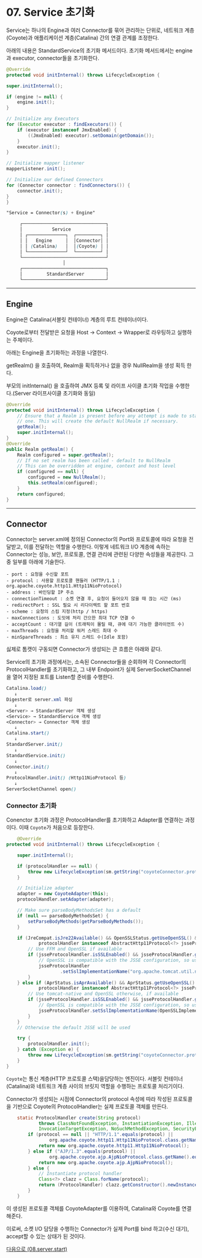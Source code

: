 # 07. Service 초기화

Service는 하나의 Engine과 여러 Connector를 묶어 관리하는 단위로, 네트워크 계층(Coyote)과 애플리케이션 계층(Catalina) 간의 연결 관계를 조정한다.

아래의 내용은 StandardService의 초기화 메서드이다. 초기화 메서드에서는 engine과 executor, connector들을 초기화한다.

```java
@Override
protected void initInternal() throws LifecycleException {

super.initInternal();

if (engine != null) {
    engine.init();
}

// Initialize any Executors
for (Executor executor : findExecutors()) {
    if (executor instanceof JmxEnabled) {
        ((JmxEnabled) executor).setDomain(getDomain());
    }
    executor.init();
}

// Initialize mapper listener
mapperListener.init();

// Initialize our defined Connectors
for (Connector connector : findConnectors()) {
    connector.init();
}
}
```

```scss
"Service = Connector(s) + Engine"

     ┌───────────────────────────────┐
     │           Service             │
     │ ┌──────────────┐  ┌─────────┐ │
     │ │   Engine     │  │Connector│ │
     │ │ (Catalina)   │  │(Coyote) │ │
     │ └──────────────┘  └─────────┘ │
     └───────────────────────────────┘
                     │
     ┌───────────────────────────────┐
     │         StandardServer        │
     └───────────────────────────────┘

```

---

## Engine

Engine은 Catalina(서블릿 컨테이너) 계층의 루트 컨테이너이다.

Coyote로부터 전달받은 요청을 Host -> Context -> Wrapper로 라우팅하고 실행하는 주체이다.

아래는 Engine을 초기화하는 과정을 나열한다.

getRealm() 을 호출하여, Realm을 획득하거나 없을 경우 NullRealm을 생성 획득 한다.

부모의 initInternal() 을 호출하여 JMX 등록 및 라이프 사이클 초기화 작업을 수행한다.(Server 라이프사이클 초기화와 동일)

```java
@Override
protected void initInternal() throws LifecycleException {
    // Ensure that a Realm is present before any attempt is made to start
    // one. This will create the default NullRealm if necessary.
    getRealm();
    super.initInternal();
}
@Override
public Realm getRealm() {
    Realm configured = super.getRealm();
    // If no set realm has been called - default to NullRealm
    // This can be overridden at engine, context and host level
    if (configured == null) {
        configured = new NullRealm();
        this.setRealm(configured);
    }
    return configured;
}
```


---
## Connector
Connector는 server.xml에 정의된 Connector의 Port와 프로토콜에 따라 요청을 전달받고, 이를 전달하는 역할을 수행한다.
이렇게 네트워크 I/O 계층에 속하는 Connector는 성능, 보안, 프로토콜, 연결 관리에 관련된 다양한 속성들을 제공한다.
그 중 일부를 아래에 기술한다.

```
- port : 요청을 수신할 포트
- protocol : 사용할 프로토콜 핸들러 (HTTP/1.1 : org.apache.coyote.http11.Http11NioProtocol)
- address : 바인딩할 IP 주소
- connectionTimeout : 소켓 연결 후, 요청이 들어오지 않을 때 끊는 시간 (ms)
- redirectPort : SSL 필요 시 리다이렉트 할 포트 번호
- scheme : 요청의 스킴 지정(http / https)
- maxConnections : 도잇에 처리 간으한 최대 TCP 연결 수
- acceptCount : 대기열 길이 (트래픽이 몰릴 때, 큐에 대기 가능한 클라이언트 수)
- maxThreads : 요청을 처리할 워커 스레드 최대 수
- minSpareThreads : 최소 유지 스레드 수(Idle 포함)
```

싫제로 톰캣이 구동되면 Connector가 생성되는 큰 흐름은 아래와 같다.

Service의 초기화 과정에서는, 소속된 Connector들을 순회하며 각 Connector의 ProtocolHandler를 초기화하고,
그 내부 Endpoint가 실제 ServerSocketChannel을 열어 지정된 포트를 Listen할 준비를 수행한다.

```scss
Catalina.load()
   ↓
Digester로 server.xml 파싱
   ↓
<Server> → StandardServer 객체 생성
<Service> → StandardService 객체 생성
<Connector> → Connector 객체 생성
   ↓
Catalina.start()
   ↓
StandardServer.init()
   ↓
StandardService.init()
   ↓
Connector.init()
   ↓
ProtocolHandler.init() (Http11NioProtocol 등)
   ↓
ServerSocketChannel open()
```

### Connector 초기화
Conenctor 초기화 과정은 ProtocolHandler를 초기화하고 Adapter를 연결하는 과정이다. 이때 `Coyote`가 처음으로 등장한다.

```java
    @Override
protected void initInternal() throws LifecycleException {

    super.initInternal();

    if (protocolHandler == null) {
        throw new LifecycleException(sm.getString("coyoteConnector.protocolHandlerInstantiationFailed"));
    }

    // Initialize adapter
    adapter = new CoyoteAdapter(this);
    protocolHandler.setAdapter(adapter);

    // Make sure parseBodyMethodsSet has a default
    if (null == parseBodyMethodsSet) {
        setParseBodyMethods(getParseBodyMethods());
    }

    if (JreCompat.isJre22Available() && OpenSSLStatus.getUseOpenSSL() && OpenSSLStatus.isAvailable() &&
            protocolHandler instanceof AbstractHttp11Protocol<?> jsseProtocolHandler) {
        // Use FFM and OpenSSL if available
        if (jsseProtocolHandler.isSSLEnabled() && jsseProtocolHandler.getSslImplementationName() == null) {
            // OpenSSL is compatible with the JSSE configuration, so use it if it is available
            jsseProtocolHandler
                    .setSslImplementationName("org.apache.tomcat.util.net.openssl.panama.OpenSSLImplementation");
        }
    } else if (AprStatus.isAprAvailable() && AprStatus.getUseOpenSSL() &&
            protocolHandler instanceof AbstractHttp11Protocol<?> jsseProtocolHandler) {
        // Use tomcat-native and OpenSSL otherwise, if available
        if (jsseProtocolHandler.isSSLEnabled() && jsseProtocolHandler.getSslImplementationName() == null) {
            // OpenSSL is compatible with the JSSE configuration, so use it if APR is available
            jsseProtocolHandler.setSslImplementationName(OpenSSLImplementation.class.getName());
        }
    }
    // Otherwise the default JSSE will be used

    try {
        protocolHandler.init();
    } catch (Exception e) {
        throw new LifecycleException(sm.getString("coyoteConnector.protocolHandlerInitializationFailed"), e);
    }
}
```

`Coyote`는 통신 계층(HTTP 프로토콜 스택)을담당하는 엔진이다. 서블릿 컨테이너(Catalina)와 네트워크 계층 사이의 브릿지 역할을 수행하는 프로토콜 처리기이다.

Connector가 생성되는 시점에 Connector의 protocol 속성에 따라 작성된 프로토콜을 기반으로 Coyote의 ProtocolHandler는 실제 프로토콜 객체를 만든다.
```java
    static ProtocolHandler create(String protocol)
            throws ClassNotFoundException, InstantiationException, IllegalAccessException, IllegalArgumentException,
            InvocationTargetException, NoSuchMethodException, SecurityException {
        if (protocol == null || "HTTP/1.1".equals(protocol) ||
                org.apache.coyote.http11.Http11NioProtocol.class.getName().equals(protocol)) {
            return new org.apache.coyote.http11.Http11NioProtocol();
        } else if ("AJP/1.3".equals(protocol) ||
                org.apache.coyote.ajp.AjpNioProtocol.class.getName().equals(protocol)) {
            return new org.apache.coyote.ajp.AjpNioProtocol();
        } else {
            // Instantiate protocol handler
            Class<?> clazz = Class.forName(protocol);
            return (ProtocolHandler) clazz.getConstructor().newInstance();
        }
    }
```
이 생성된 프로토콜 객체를 CoyoteAdapter를 이용하여, Catalina와 Coyote를 연결해준다.

이로써, 소켓 I/O 담당을 수행하는 Connector가 실제 Port를 bind 하고(수신 대기), accept할 수 있는 상태가 된 것이다.

[다음으로 (08.server.start)](08.server.start.md)